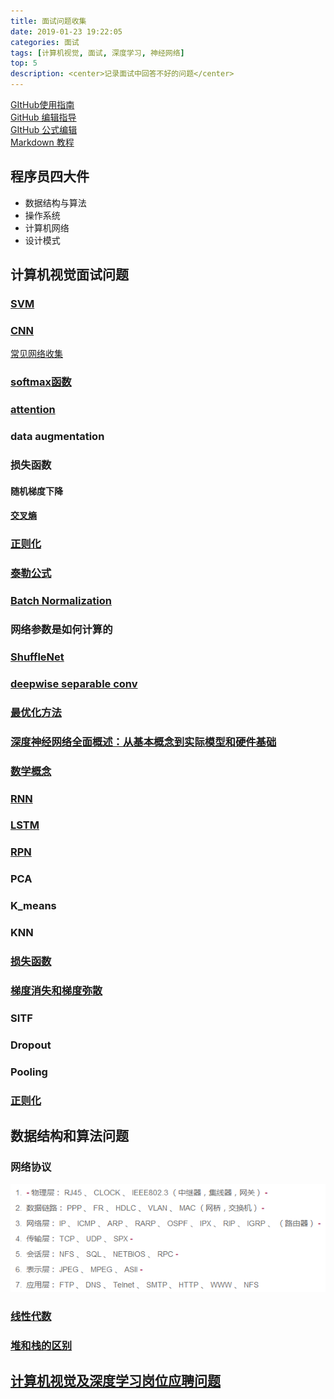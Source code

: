 ```yaml
---
title: 面试问题收集
date: 2019-01-23 19:22:05
categories: 面试
tags: [计算机视觉, 面试, 深度学习, 神经网络]
top: 5
description: <center>记录面试中回答不好的问题</center>
---
```


[GItHub使用指南](https://blog.csdn.net/Hanani_Jia/article/details/77950594)  
[GitHub 编辑指导](https://blog.csdn.net/ljc_563812704/article/details/53464039)  
[GItHub 公式编辑](https://www.jianshu.com/p/fd97e1f8f699)  
[Markdown 教程](https://hacpai.com/guide/markdown)

## 程序员四大件

- 数据结构与算法
- 操作系统
- 计算机网络
- 设计模式

## 计算机视觉面试问题  

### [SVM](https://blog.csdn.net/v_july_v/article/details/7624837)  

### [CNN](https://blog.csdn.net/fengbingchun/article/details/50529500)  

[常见网络收集](https://blog.csdn.net/weixin_42111770/article/details/80719302)  

### [softmax函数](https://blog.csdn.net/u014380165/article/details/77284921)  

### [attention](https://blog.csdn.net/guohao_zhang/article/details/79540014)  

### data augmentation  

### 损失函数

#### 随机梯度下降

#### [交叉熵](https://blog.csdn.net/rtygbwwwerr/article/details/50778098)  

### [正则化](https://blog.csdn.net/kyang624823/article/details/78646234)  

### [泰勒公式](https://charlesliuyx.github.io/2018/02/16/%E3%80%90%E7%9B%B4%E8%A7%82%E8%AF%A6%E8%A7%A3%E3%80%91%E6%B3%B0%E5%8B%92%E7%BA%A7%E6%95%B0/)  

### [Batch Normalization](https://blog.csdn.net/qq_25737169/article/details/79048516)  

### 网络参数是如何计算的  

### [ShuffleNet](https://blog.csdn.net/u011974639/article/details/79200559)  

### [deepwise separable conv](https://yinguobing.com/separable-convolution/#fn2)  

### [最优化方法](http://www.cnblogs.com/maybe2030/p/4751804.html#_label0)  

### [深度神经网络全面概述：从基本概念到实际模型和硬件基础](https://cloud.tencent.com/developer/article/1116764)  

### [数学概念](https://blog.csdn.net/majinlei121/article/details/47260917)  

### [RNN](https://blog.csdn.net/heyongluoyao8/article/details/48636251)  

### [LSTM](https://blog.csdn.net/gzj_1101/article/details/79376798)  

### [RPN](https://blog.csdn.net/sloanqin/article/details/51545125)  

### PCA  

### K_means  

### KNN  

### [损失函数](https://blog.csdn.net/kangyi411/article/details/78969642)  

### [梯度消失和梯度弥散](https://blog.csdn.net/qq_25737169/article/details/78847691)  

### SITF  

### Dropout  

### Pooling  

### [正则化](https://charlesliuyx.github.io/2017/10/03/%E3%80%90%E7%9B%B4%E8%A7%82%E8%AF%A6%E8%A7%A3%E3%80%91%E4%BB%80%E4%B9%88%E6%98%AF%E6%AD%A3%E5%88%99%E5%8C%96/#Why-amp-What-%E6%AD%A3%E5%88%99%E5%8C%96)  

## 数据结构和算法问题  

### 网络协议

![网络协议](面试图片收集/网络协议.png)

### [线性代数](https://www.cnblogs.com/guoyaohua/p/9803027.html)  

### [堆和栈的区别](https://blog.csdn.net/hairetz/article/details/4141043)  

## [计算机视觉及深度学习岗位应聘问题](https://blog.csdn.net/ferriswym/article/details/81331191)
